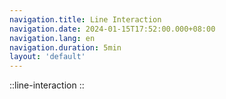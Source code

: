```yaml
---
navigation.title: Line Interaction
navigation.date: 2024-01-15T17:52:00.000+08:00
navigation.lang: en
navigation.duration: 5min
layout: 'default'
---
```


::line-interaction
::
